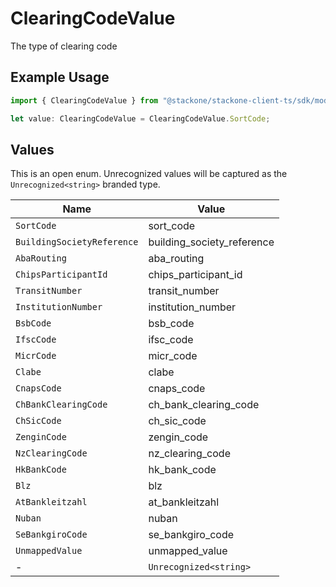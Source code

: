 # ClearingCodeValue

The type of clearing code

## Example Usage

```typescript
import { ClearingCodeValue } from "@stackone/stackone-client-ts/sdk/models/shared";

let value: ClearingCodeValue = ClearingCodeValue.SortCode;
```

## Values

This is an open enum. Unrecognized values will be captured as the `Unrecognized<string>` branded type.

| Name                       | Value                      |
| -------------------------- | -------------------------- |
| `SortCode`                 | sort_code                  |
| `BuildingSocietyReference` | building_society_reference |
| `AbaRouting`               | aba_routing                |
| `ChipsParticipantId`       | chips_participant_id       |
| `TransitNumber`            | transit_number             |
| `InstitutionNumber`        | institution_number         |
| `BsbCode`                  | bsb_code                   |
| `IfscCode`                 | ifsc_code                  |
| `MicrCode`                 | micr_code                  |
| `Clabe`                    | clabe                      |
| `CnapsCode`                | cnaps_code                 |
| `ChBankClearingCode`       | ch_bank_clearing_code      |
| `ChSicCode`                | ch_sic_code                |
| `ZenginCode`               | zengin_code                |
| `NzClearingCode`           | nz_clearing_code           |
| `HkBankCode`               | hk_bank_code               |
| `Blz`                      | blz                        |
| `AtBankleitzahl`           | at_bankleitzahl            |
| `Nuban`                    | nuban                      |
| `SeBankgiroCode`           | se_bankgiro_code           |
| `UnmappedValue`            | unmapped_value             |
| -                          | `Unrecognized<string>`     |
